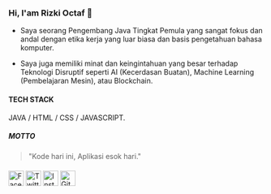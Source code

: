 ### Hi, I'am Rizki Octaf 👋

- Saya seorang Pengembang Java Tingkat Pemula yang sangat fokus dan andal dengan etika kerja yang luar biasa dan basis pengetahuan bahasa komputer. 
 
- Saya juga memiliki minat dan keingintahuan yang besar terhadap Teknologi Disruptif seperti AI (Kecerdasan Buatan), Machine Learning (Pembelajaran Mesin), atau Blockchain.

#### TECH STACK

JAVA / HTML / CSS / JAVASCRIPT.

##### MOTTO

> "Kode hari ini, Aplikasi esok hari."


####

<a href="https://www.facebook.com/" target="_blank"><img src="https://raw.githubusercontent.com/rizki-octaf/rizki-octaf/master/fb.png" alt="Facebook" width="30"></a>
<a href="https://twitter.com/rizkioctaf" target="_blank"><img src="https://raw.githubusercontent.com/rizki-octaf/rizki-octaf/master/tw.png" alt="Twitter" width="30"></a>
<a href="https://www.instagram.com/" target="_blank"><img src="https://raw.githubusercontent.com/rizki-octaf/rizki-octaf/master/ig.png" alt="Instagram" width="30"></a>
<a href="https://github.com/rizki-octaf" target="_blank"><img src="https://raw.githubusercontent.com/rizki-octaf/rizki-octaf/master/git.png" alt="GitHub" width="30"></a>
